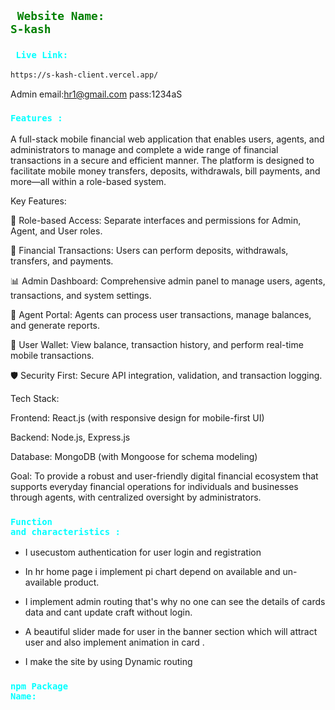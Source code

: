 ## <code style="color:green"> Website Name: S-kash</code>

### <code style="color:aqua"> Live Link:</code>

```bash
https://s-kash-client.vercel.app/
```

Admin email:hr1@gmail.com pass:1234aS
### <code style="color:aqua">Features  :</code>
A full-stack mobile financial web application that enables users, agents, and administrators to manage and complete a wide range of financial transactions in a secure and efficient manner. The platform is designed to facilitate mobile money transfers, deposits, withdrawals, bill payments, and more—all within a role-based system.

Key Features:

🔐 Role-based Access: Separate interfaces and permissions for Admin, Agent, and User roles.

💸 Financial Transactions: Users can perform deposits, withdrawals, transfers, and payments.

📊 Admin Dashboard: Comprehensive admin panel to manage users, agents, transactions, and system settings.

🧾 Agent Portal: Agents can process user transactions, manage balances, and generate reports.

📱 User Wallet: View balance, transaction history, and perform real-time mobile transactions.

🛡️ Security First: Secure API integration, validation, and transaction logging.

Tech Stack:

Frontend: React.js (with responsive design for mobile-first UI)

Backend: Node.js, Express.js

Database: MongoDB (with Mongoose for schema modeling)

Goal:
To provide a robust and user-friendly digital financial ecosystem that supports everyday financial operations for individuals and businesses through agents, with centralized oversight by administrators.



### <code style="color:aqua">Function and characteristics :</code>

- I usecustom authentication for user login and registration
- In hr home page i implement pi chart depend on available and un-available
  product.

- I implement admin routing that's why no one can see the details of cards data
  and cant update craft without login.
- A beautiful slider made for user in the banner section which will attract user
  and also implement animation in card .

- I make the site by using Dynamic routing

### <code style="color:aqua">npm Package Name:</code>
